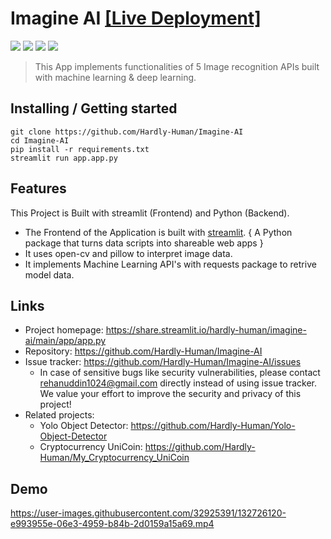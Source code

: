 # Imagine AI [[Live Deployment]](https://share.streamlit.io/hardly-human/imagine-ai/main/app/app.py)

![](https://img.shields.io/badge/Build-passing-brightgreen)
![](https://badgen.net/david/dep/zeit/pkg)
![](https://badgen.net/apm/license/linter)
![](https://img.shields.io/badge/contributions-welcome-red)

> This App implements functionalities of 5 Image recognition APIs built with machine learning & deep learning.

## Installing / Getting started

```shell
git clone https://github.com/Hardly-Human/Imagine-AI
cd Imagine-AI
pip install -r requirements.txt
streamlit run app.app.py
```

## Features

This Project is Built with streamlit (Frontend) and Python (Backend).

-   The Frontend of the Application is built with [streamlit](https://streamlit.io). { A Python package that turns data scripts into shareable web apps }
-   It uses open-cv and pillow to interpret image data.
-   It implements Machine Learning API's with requests package to retrive model data.

## Links

-   Project homepage: https://share.streamlit.io/hardly-human/imagine-ai/main/app/app.py
-   Repository: https://github.com/Hardly-Human/Imagine-AI
-   Issue tracker: https://github.com/Hardly-Human/Imagine-AI/issues
    -   In case of sensitive bugs like security vulnerabilities, please contact
        rehanuddin1024@gmail.com directly instead of using issue tracker. We value your effort
        to improve the security and privacy of this project!
-   Related projects:
    -   Yolo Object Detector: https://github.com/Hardly-Human/Yolo-Object-Detector
    -   Cryptocurrency UniCoin: https://github.com/Hardly-Human/My_Cryptocurrency_UniCoin

## Demo

https://user-images.githubusercontent.com/32925391/132726120-e993955e-06e3-4959-b84b-2d0159a15a69.mp4
